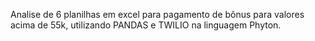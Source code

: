 Analise de 6 planilhas em excel para pagamento de bônus para valores acima de 55k, utilizando PANDAS e TWILIO na linguagem Phyton.
